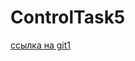 # ControlTask5
[ссылка на git1](https://github.com/YoshKaa1/ControlTask5_MQA_VeronikaG/tree/feature/Lesson4/Module7_Lesson4)
